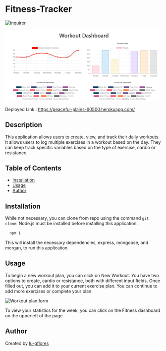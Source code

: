 
# Fitness-Tracker

  ![inquirer](https://img.shields.io/bower/l/inquirer)

![Image of Fitness Tracker](Assets/fitnessMain.jpg)


Deployed Link : https://peaceful-plains-60500.herokuapp.com/

## Description 
This application allows users to create, view, and track their daily workouts. It allows users to log multiple exercises in a workout based on the day. They can keep track specific variables based on the type of exercise, cardio or resistance. 

## Table of Contents

  * [Installation](#installation)
  * [Usage](#usage)
  * [Author](#Author)
  

## Installation
While not necessary, you can clone from repo using the command ```git clone```. 
Node.js must be installed before installing this application. 

```javascript
  npm i
```
This will install the necessary dependencies, express, mongoose, and morgan, to run this application.

## Usage
To begin a new workout plan, you can click on New Workout. You have two options to create, cardio or resistance, both with different input fields. Once filled out, you can add it to your current exercise plan. You can continue to add more exercises or complete your plan.


![Workout plan form](Assets/addingWorkout.jpg)

To view your statistics for the week, you can click on the Fitness dashboard on the upperleft of the page.


## Author

Created by [lu-gflores](https://github.com/lu-gflores)



  